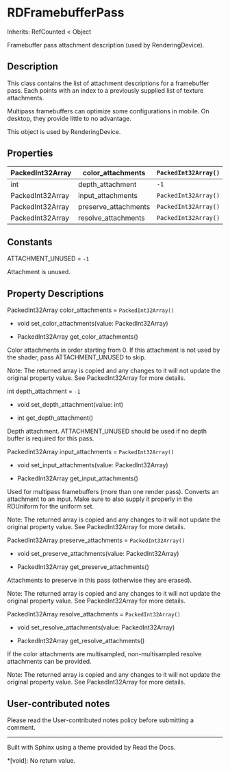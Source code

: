 # RDFramebufferPass

Inherits: RefCounted < Object

Framebuffer pass attachment description (used by RenderingDevice).

## Description

This class contains the list of attachment descriptions for a framebuffer
pass. Each points with an index to a previously supplied list of texture
attachments.

Multipass framebuffers can optimize some configurations in mobile. On desktop,
they provide little to no advantage.

This object is used by RenderingDevice.

## Properties

PackedInt32Array | color_attachments | `PackedInt32Array()`  
---|---|---  
int | depth_attachment | `-1`  
PackedInt32Array | input_attachments | `PackedInt32Array()`  
PackedInt32Array | preserve_attachments | `PackedInt32Array()`  
PackedInt32Array | resolve_attachments | `PackedInt32Array()`  
  
## Constants

ATTACHMENT_UNUSED = `-1`

Attachment is unused.

## Property Descriptions

PackedInt32Array color_attachments = `PackedInt32Array()`

  * void set_color_attachments(value: PackedInt32Array)

  * PackedInt32Array get_color_attachments()

Color attachments in order starting from 0. If this attachment is not used by
the shader, pass ATTACHMENT_UNUSED to skip.

Note: The returned array is copied and any changes to it will not update the
original property value. See PackedInt32Array for more details.

int depth_attachment = `-1`

  * void set_depth_attachment(value: int)

  * int get_depth_attachment()

Depth attachment. ATTACHMENT_UNUSED should be used if no depth buffer is
required for this pass.

PackedInt32Array input_attachments = `PackedInt32Array()`

  * void set_input_attachments(value: PackedInt32Array)

  * PackedInt32Array get_input_attachments()

Used for multipass framebuffers (more than one render pass). Converts an
attachment to an input. Make sure to also supply it properly in the RDUniform
for the uniform set.

Note: The returned array is copied and any changes to it will not update the
original property value. See PackedInt32Array for more details.

PackedInt32Array preserve_attachments = `PackedInt32Array()`

  * void set_preserve_attachments(value: PackedInt32Array)

  * PackedInt32Array get_preserve_attachments()

Attachments to preserve in this pass (otherwise they are erased).

Note: The returned array is copied and any changes to it will not update the
original property value. See PackedInt32Array for more details.

PackedInt32Array resolve_attachments = `PackedInt32Array()`

  * void set_resolve_attachments(value: PackedInt32Array)

  * PackedInt32Array get_resolve_attachments()

If the color attachments are multisampled, non-multisampled resolve
attachments can be provided.

Note: The returned array is copied and any changes to it will not update the
original property value. See PackedInt32Array for more details.

## User-contributed notes

Please read the User-contributed notes policy before submitting a comment.

* * *

Built with Sphinx using a theme provided by Read the Docs.

  *[void]: No return value.

